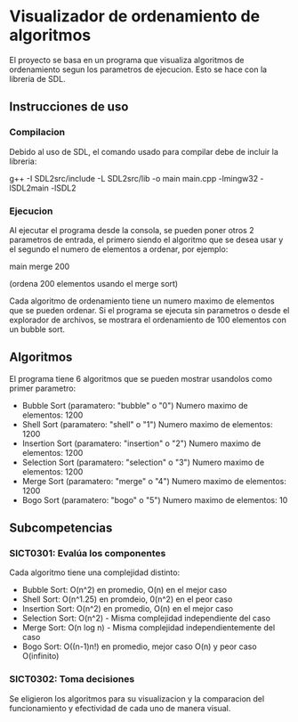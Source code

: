 # Visualizador de ordenamiento de algoritmos

El proyecto se basa en un programa que visualiza algoritmos de ordenamiento segun los parametros de ejecucion. Esto se hace con la libreria de SDL.

## Instrucciones de uso
### Compilacion

Debido al uso de SDL, el comando usado para compilar debe de incluir la libreria:

g++ -I SDL2src/include -L SDL2src/lib -o main main.cpp -lmingw32 -lSDL2main -lSDL2

### Ejecucion
Al ejecutar el programa desde la consola, se pueden poner otros 2 parametros de entrada, el primero siendo el algoritmo que se desea usar y el segundo el numero de elementos a ordenar, por ejemplo:

main merge 200 

(ordena 200 elementos usando el merge sort)

Cada algoritmo de ordenamiento tiene un numero maximo de elementos que se pueden ordenar. Si el programa se ejecuta sin parametros o desde el explorador de archivos, se mostrara el ordenamiento de 100 elementos con un bubble sort.

## Algoritmos
El programa tiene 6 algoritmos que se pueden mostrar usandolos como primer parametro:
- Bubble Sort (paramatero: "bubble" o "0") Numero maximo de elementos: 1200
- Shell Sort (paramatero: "shell" o "1") Numero maximo de elementos: 1200
- Insertion Sort (paramatero: "insertion" o "2") Numero maximo de elementos: 1200
- Selection Sort (paramatero: "selection" o "3") Numero maximo de elementos: 1200
- Merge Sort (paramatero: "merge" o "4") Numero maximo de elementos: 1200
- Bogo Sort (paramatero: "bogo" o "5") Numero maximo de elementos: 10

## Subcompetencias

### SICT0301: Evalúa los componentes
Cada algoritmo tiene una complejidad distinto:
- Bubble Sort: O(n^2) en promedio, O(n) en el mejor caso
- Shell Sort: O(n^1.25) en promdeio, 0(n^2) en el peor caso
- Insertion Sort: O(n^2) en promedio, O(n) en el mejor caso
- Selection Sort: O(n^2) - Misma complejidad independiente del caso
- Merge Sort: O(n log n) - Misma complejidad independientemente del caso
- Bogo Sort: O((n-1)n!) en promedio, mejor caso O(n) y peor caso O(infinito)

### SICT0302: Toma decisiones
Se eligieron los algoritmos para su visualizacion y la comparacion del funcionamiento y efectividad de cada uno de manera visual.
